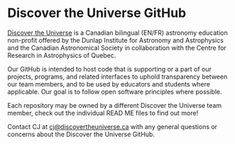 # Discover the Universe GitHub

<a href = "https://www.discovertheuniverse.ca/">Discover the Universe</a> is a Canadian bilingual (EN/FR) astronomy education non-profit offered by the Dunlap Institute for Astronomy and Astrophysics and the Canadian Astronomical Society in collaboration with the Centre for Research in Astrophysics of Quebec.

Our GitHub is intended to host code that is supporting or a part of our projects, programs, and related interfaces to uphold transparency between our team members, and to be used by educators and students where applicable. Our goal is to follow open software principles where possible.

Each repository may be owned by a different Discover the Universe team member, check out the individual READ ME files to find out more!

Contact CJ at cj@discovertheuniverse.ca with any general questions or concerns about the Discover the Universe GitHub.

